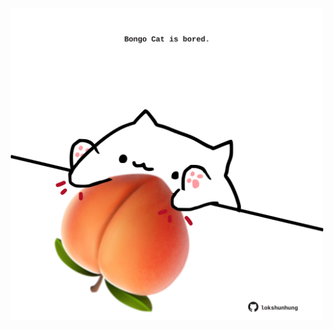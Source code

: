 <!-- built at 14/05/2021, 24:15:43 UTC -->
<p align="center">
  <img width="500" height="500" src="./ReadmeImage.svg">
</p>
